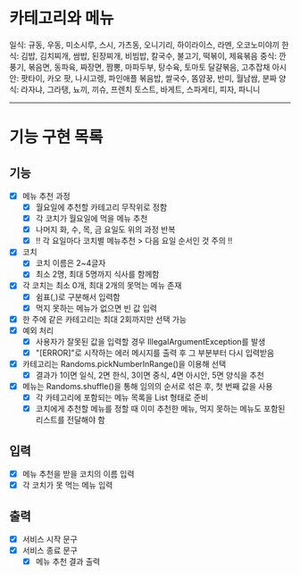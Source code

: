 # 카테고리와 메뉴
일식: 규동, 우동, 미소시루, 스시, 가츠동, 오니기리, 하이라이스, 라멘, 오코노미야끼
한식: 김밥, 김치찌개, 쌈밥, 된장찌개, 비빔밥, 칼국수, 불고기, 떡볶이, 제육볶음
중식: 깐풍기, 볶음면, 동파육, 짜장면, 짬뽕, 마파두부, 탕수육, 토마토 달걀볶음, 고추잡채
아시안: 팟타이, 카오 팟, 나시고렝, 파인애플 볶음밥, 쌀국수, 똠얌꿍, 반미, 월남쌈, 분짜
양식: 라자냐, 그라탱, 뇨끼, 끼슈, 프렌치 토스트, 바게트, 스파게티, 피자, 파니니

---

# 기능 구현 목록
## 기능
- [x] 메뉴 추천 과정
  - [x] 월요일에 추천할 카테고리 무작위로 정함
  - [x] 각 코치가 월요일에 먹을 메뉴 추천
  - [x] 나머지 화, 수, 목, 금 요일도 위의 과정 반복
  - [x] !! 각 요일마다 코치별 메뉴추천 > 다음 요일 순서인 것 주의 !!
- [x] 코치
  - [x] 코치 이름은 2~4글자
  - [x] 최소 2명, 최대 5명까지 식사를 함께함
- [x] 각 코치는 최소 0개, 최대 2개의 못먹는 메뉴 존재
  - [x] 쉼표(,)로 구분해서 입력함
  - [x] 먹지 못하는 메뉴가 없으면 빈 값 입력
- [x] 한 주에 같은 카테고리는 최대 2회까지만 선택 가능
- [x] 예외 처리
  - [x] 사용자가 잘못된 값을 입력할 경우 IllegalArgumentException를 발생
  - [x] "[ERROR]"로 시작하는 에러 메시지를 출력 후 그 부분부터 다시 입력받음
- [x] 카테고리는 Randoms.pickNumberInRange()을 이용해 선택
  - [x] 결과가 1이면 일식, 2면 한식, 3이면 중식, 4면 아시안, 5면 양식을 추천
- [x] 메뉴는 Randoms.shuffle()을 통해 임의의 순서로 섞은 후, 첫 번째 값을 사용
  - [x] 각 카테고리에 포함되는 메뉴 목록을 List<String> 형태로 준비
  - [x] 코치에게 추천할 메뉴를 정할 때 이미 추천한 메뉴, 먹지 못하는 메뉴도 포함된 리스트를 전달해야 함

## 입력
- [x] 메뉴 추천을 받을 코치의 이름 입력
- [x] 각 코치가 못 먹는 메뉴 입력

## 출력
- [x] 서비스 시작 문구
- [x] 서비스 종료 문구
  - [x] 메뉴 추천 결과 출력